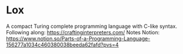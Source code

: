 # Lox
A compact Turing complete programming language with C-like syntax. 
Following along: https://craftinginterpreters.com/
Notes Notion: https://www.notion.so/Parts-of-a-Programming-Language-156277a1034c460380038beeda62fafd?pvs=4

